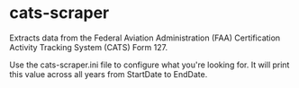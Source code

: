 # cats-scraper
Extracts data from the Federal Aviation Administration (FAA) Certification Activity Tracking System (CATS) Form 127.

Use the cats-scraper.ini file to configure what you're looking for. It will print this value across all years from StartDate to EndDate.
